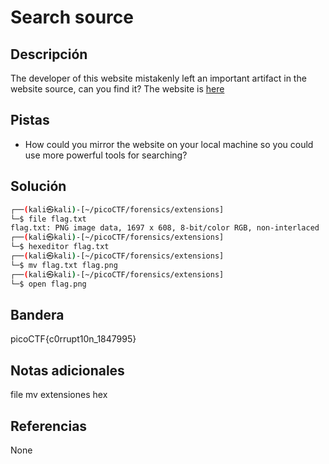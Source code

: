 # Search source

## Descripción
The developer of this website mistakenly left an important artifact in the website source, can you find it? The website is [here](http://saturn.picoctf.net:53295/)

## Pistas
- How could you mirror the website on your local machine so you could use more powerful tools for searching?

## Solución
```bash
┌──(kali㉿kali)-[~/picoCTF/forensics/extensions]
└─$ file flag.txt  
flag.txt: PNG image data, 1697 x 608, 8-bit/color RGB, non-interlaced         
┌──(kali㉿kali)-[~/picoCTF/forensics/extensions]
└─$ hexeditor flag.txt
┌──(kali㉿kali)-[~/picoCTF/forensics/extensions]
└─$ mv flag.txt flag.png
┌──(kali㉿kali)-[~/picoCTF/forensics/extensions]
└─$ open flag.png
```

## Bandera
picoCTF{c0rrupt10n_1847995}

## Notas adicionales
file
mv
extensiones
hex

## Referencias
None